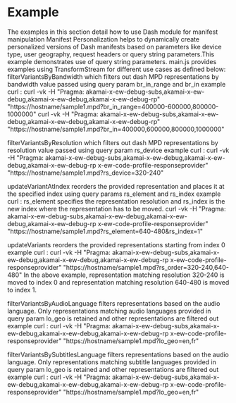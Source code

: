 # Example
The examples in this section detail how to use Dash module for manifest manipulation
Manifest Personalization helps to dynamically create personalized versions of Dash manifests based on parameters like device type, user geography, request headers or query string parameters.This example demonstrates use of query string parameters.
main.js provides examples using TransformStream for different use cases as defined below:
filterVariantsByBandwidth which filters out dash MPD representations by bandwidth value passed using query param br_in_range and br_in 
example curl :
curl -vk -H "Pragma: akamai-x-ew-debug-subs,akamai-x-ew-debug,akamai-x-ew-debug,akamai-x-ew-debug-rp" "https://hostname/sample1.mpd?br_in_range=400000-600000,800000-1000000"
curl -vk -H "Pragma: akamai-x-ew-debug-subs,akamai-x-ew-debug,akamai-x-ew-debug,akamai-x-ew-debug-rp" "https://hostname/sample1.mpd?br_in=400000,600000,800000,1000000"

filterVariantsByResolution which filters out dash MPD representations by resolution value passed using query param rs_device
example curl :
curl -vk -H "Pragma: akamai-x-ew-debug-subs,akamai-x-ew-debug,akamai-x-ew-debug,akamai-x-ew-debug-rp x-ew-code-profile-responseprovider" "https://hostname/sample1.mpd?rs_device=320-240"

updateVariantAtIndex reorders the provided representation and places it at the specified index using query params rs_element and rs_index
example curl :
rs_element specifies the representation resolution and rs_index is the new index where the representation has to be moved.
curl -vk -H "Pragma: akamai-x-ew-debug-subs,akamai-x-ew-debug,akamai-x-ew-debug,akamai-x-ew-debug-rp x-ew-code-profile-responseprovider" "https://hostname/sample1.mpd?rs_element=640-480&rs_index=1"

updateVariants reorders the provided representations starting from index 0
example curl :
curl -vk -H "Pragma: akamai-x-ew-debug-subs,akamai-x-ew-debug,akamai-x-ew-debug,akamai-x-ew-debug-rp x-ew-code-profile-responseprovider" "https://hostname/sample1.mpd?rs_order=320-240,640-480"
In the above example, representation matching resolution 320-240 is moved to index 0 and representation matching resolution 640-480 is moved to index 1.

filterVariantsByAudioLanguage filters representations based on the audio language. Only representations matching audio languages provided in query param lo_geo is retained and other representations are filtered out
example curl :
curl -vk -H "Pragma: akamai-x-ew-debug-subs,akamai-x-ew-debug,akamai-x-ew-debug,akamai-x-ew-debug-rp x-ew-code-profile-responseprovider" "https://hostname/sample1.mpd?lo_geo=en,fr"

filterVariantsBySubtitlesLanguage filters representations based on the audio language. Only representations matching subtitle languages provided in  query param lo_geo is retained and other representations are filtered out
example curl :
curl -vk -H "Pragma: akamai-x-ew-debug-subs,akamai-x-ew-debug,akamai-x-ew-debug,akamai-x-ew-debug-rp x-ew-code-profile-responseprovider" "https://hostname/sample1.mpd?lo_geo=en,fr"